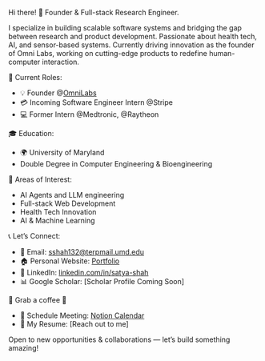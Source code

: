 Hi there! 👋
Founder & Full-stack Research Engineer.

I specialize in building scalable software systems and bridging the gap between research and product development. Passionate about health tech, AI, and sensor-based systems. Currently driving innovation as the founder of Omni Labs, working on cutting-edge products to redefine human-computer interaction.

🌟 Current Roles:
- 💡 Founder @[OmniLabs](https://omnilabs-ai.github.io/)
- 💳 Incoming Software Engineer Intern @Stripe
- 💻 Former Intern @Medtronic, @Raytheon

🎓 Education:
- 🌍 University of Maryland
- Double Degree in Computer Engineering & Bioengineering

🌱 Areas of Interest:
- AI Agents and LLM engineering
- Full-stack Web Development
- Health Tech Innovation
- AI & Machine Learning

📞 Let’s Connect:
- 📧 Email: sshah132@terpmail.umd.edu
- 🏠 Personal Website: [Portfolio](https://shahsatya.com/)
- 💼 LinkedIn: [linkedin.com/in/satya-shah](https://www.linkedin.com/in/satya-shah/)
- 📊 Google Scholar: [Scholar Profile Coming Soon]

🍺 Grab a coffee 🍵
- 📅 Schedule Meeting: [Notion Calendar](https://calendar.notion.so/meet/satyashah/w76tt4ldk)
- 📃 My Resume: [Reach out to me]

Open to new opportunities & collaborations — let’s build something amazing!

